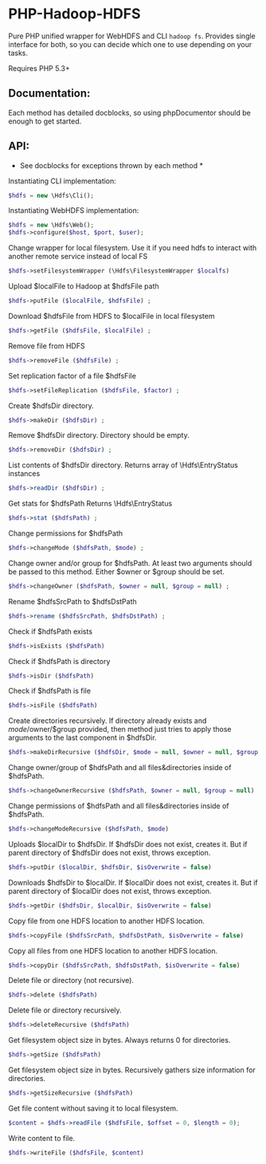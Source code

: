 PHP-Hadoop-HDFS
==========
Pure PHP unified wrapper for WebHDFS and CLI `hadoop fs`.
Provides single interface for both, so you can decide which one to use depending on your tasks.

Requires PHP 5.3+

Documentation:
----------
Each method has detailed docblocks, so using phpDocumentor should be enough to get started.

API:
----------
* See docblocks for exceptions thrown by each method *

Instantiating CLI implementation:
```php
$hdfs = new \Hdfs\Cli();
```

Instantiating WebHDFS implementation:
```php
$hdfs = new \Hdfs\Web();
$hdfs->configure($host, $port, $user);
```

Change wrapper for local filesystem.
Use it if you need hdfs to interact with another remote service instead of local FS
```php
$hdfs->setFilesystemWrapper (\Hdfs\FilesystemWrapper $localfs)
```

Upload $localFile to Hadoop at $hdfsFile path
```php
$hdfs->putFile ($localFile, $hdfsFile) ;
```

Download $hdfsFile from HDFS to $localFile in local filesystem
```php
$hdfs->getFile ($hdfsFile, $localFile) ;
```

Remove file from HDFS
```php
$hdfs->removeFile ($hdfsFile) ;
```

Set replication factor of a file $hdfsFile
```php
$hdfs->setFileReplication ($hdfsFile, $factor) ;
```

Create $hdfsDir directory.
```php
$hdfs->makeDir ($hdfsDir) ;
```

Remove $hdfsDir directory.
Directory should be empty.
```php
$hdfs->removeDir ($hdfsDir) ;
```

List contents of $hdfsDir directory.
Returns array of \Hdfs\EntryStatus instances
```php
$hdfs->readDir ($hdfsDir) ;
```

Get stats for $hdfsPath
Returns \Hdfs\EntryStatus
```php
$hdfs->stat ($hdfsPath) ;
```

Change permissions for $hdfsPath
```php
$hdfs->changeMode ($hdfsPath, $mode) ;
```

Change owner and/or group for $hdfsPath.
At least two arguments should be passed to this method.
Either $owner or $group should be set.
```php
$hdfs->changeOwner ($hdfsPath, $owner = null, $group = null) ;
```

Rename $hdfsSrcPath to $hdfsDstPath
```php
$hdfs->rename ($hdfsSrcPath, $hdfsDstPath) ;
```

Check if $hdfsPath exists
```php
$hdfs->isExists ($hdfsPath)
```

Check if $hdfsPath is directory
```php
$hdfs->isDir ($hdfsPath)
```

Check if $hdfsPath is file
```php
$hdfs->isFile ($hdfsPath)
```

Create directories recursively.
If directory already exists and $mode/$owner/$group provided, then method
just tries to apply those arguments to the last component in $hdfsDir.
```php
$hdfs->makeDirRecursive ($hdfsDir, $mode = null, $owner = null, $group = null)
```

Change owner/group of $hdfsPath and all files&directories inside of $hdfsPath.
```php
$hdfs->changeOwnerRecursive ($hdfsPath, $owner = null, $group = null)
```

Change permissions of $hdfsPath and all files&directories inside of $hdfsPath.
```php
$hdfs->changeModeRecursive ($hdfsPath, $mode)
```

Uploads $localDir to $hdfsDir.
If $hdfsDir does not exist, creates it. But if parent directory of $hdfsDir does not exist, throws exception.
```php
$hdfs->putDir ($localDir, $hdfsDir, $isOverwrite = false)
```

Downloads $hdfsDir to $localDir.
If $localDir does not exist, creates it. But if parent directory of $localDir does not exist, throws exception.
```php
$hdfs->getDir ($hdfsDir, $localDir, $isOverwrite = false)
```

Copy file from one HDFS location to another HDFS location.
```php
$hdfs->copyFile ($hdfsSrcPath, $hdfsDstPath, $isOverwrite = false)
```

Copy all files from one HDFS location to another HDFS location.
```php
$hdfs->copyDir ($hdfsSrcPath, $hdfsDstPath, $isOverwrite = false)
```

Delete file or directory (not recursive).
```php
$hdfs->delete ($hdfsPath)
```

Delete file or directory recursively.
```php
$hdfs->deleteRecursive ($hdfsPath)
```

Get filesystem object size in bytes.
Always returns 0 for directories.
```php
$hdfs->getSize ($hdfsPath)
```

Get filesystem object size in bytes.
Recursively gathers size information for directories.
```php
$hdfs->getSizeRecursive ($hdfsPath)
```

Get file content without saving it to local filesystem.
```php
$content = $hdfs->readFile ($hdfsFile, $offset = 0, $length = 0);
```

Write content to file.
```php
$hdfs->writeFile ($hdfsFile, $content)
```